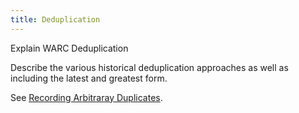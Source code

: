 ```yaml
---
title: Deduplication
---
```


Explain WARC Deduplication

Describe the various historical deduplication approaches as well as including the latest and greatest form.

See <a href="recording-arbitrary-duplicates.html">Recording Arbitraray Duplicates</a>.